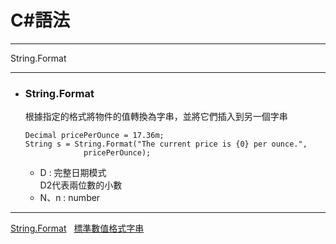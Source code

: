 
# C#語法
*****  
String.Format  
*****  
+ ### String.Format  
  根據指定的格式將物件的值轉換為字串，並將它們插入到另一個字串  
	```
	Decimal pricePerOunce = 17.36m;
	String s = String.Format("The current price is {0} per ounce.",
				 pricePerOunce);
	```
	+ D : 完整日期模式  
		D2代表兩位數的小數  
	+ N、n : number  
*****
[String.Format](https://msdn.microsoft.com/zh-tw/library/system.string.format(v=vs.110).aspx)  
[標準數值格式字串](https://docs.microsoft.com/zh-tw/dotnet/standard/base-types/standard-numeric-format-strings)

